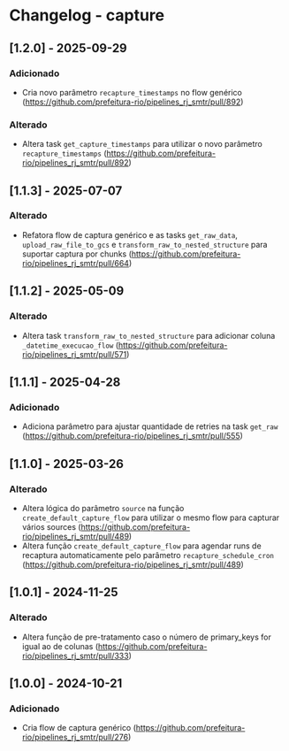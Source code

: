 # Changelog - capture

## [1.2.0] - 2025-09-29

### Adicionado

- Cria novo parâmetro `recapture_timestamps` no flow genérico (https://github.com/prefeitura-rio/pipelines_rj_smtr/pull/892)

### Alterado

- Altera task `get_capture_timestamps` para utilizar o novo parâmetro `recapture_timestamps` (https://github.com/prefeitura-rio/pipelines_rj_smtr/pull/892)

## [1.1.3] - 2025-07-07

### Alterado

- Refatora flow de captura genérico e as tasks `get_raw_data`, `upload_raw_file_to_gcs` e `transform_raw_to_nested_structure` para suportar captura por chunks (https://github.com/prefeitura-rio/pipelines_rj_smtr/pull/664)

## [1.1.2] - 2025-05-09

### Alterado

- Altera task `transform_raw_to_nested_structure` para adicionar coluna `_datetime_execucao_flow` (https://github.com/prefeitura-rio/pipelines_rj_smtr/pull/571)

## [1.1.1] - 2025-04-28

### Adicionado
- Adiciona parâmetro para ajustar quantidade de retries na task `get_raw` (https://github.com/prefeitura-rio/pipelines_rj_smtr/pull/555)

## [1.1.0] - 2025-03-26

### Alterado

- Altera lógica do parâmetro `source` na função `create_default_capture_flow` para utilizar o mesmo flow para capturar vários sources (https://github.com/prefeitura-rio/pipelines_rj_smtr/pull/489)
- Altera função `create_default_capture_flow` para agendar runs de recaptura automaticamente pelo parâmetro `recapture_schedule_cron` (https://github.com/prefeitura-rio/pipelines_rj_smtr/pull/489)

## [1.0.1] - 2024-11-25

### Alterado

- Altera função de pre-tratamento caso o número de primary_keys for igual ao de colunas (https://github.com/prefeitura-rio/pipelines_rj_smtr/pull/333)

## [1.0.0] - 2024-10-21

### Adicionado

- Cria flow de captura genérico (https://github.com/prefeitura-rio/pipelines_rj_smtr/pull/276)